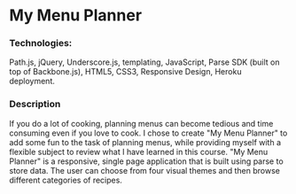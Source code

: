 # My Menu Planner

### Technologies:
Path.js, jQuery, Underscore.js, templating, JavaScript, Parse SDK (built on top of Backbone.js), HTML5, CSS3, Responsive Design, Heroku deployment.

### Description
If you do a lot of cooking, planning menus can become tedious and time consuming even if you love to cook. I chose to create "My Menu Planner" to add some fun to the task of planning menus, while providing myself with a flexible subject to review what I have learned in this course. "My Menu Planner" is a responsive, single page application that is built using parse to store data. The user can choose from four visual themes and then browse different categories of recipes.
